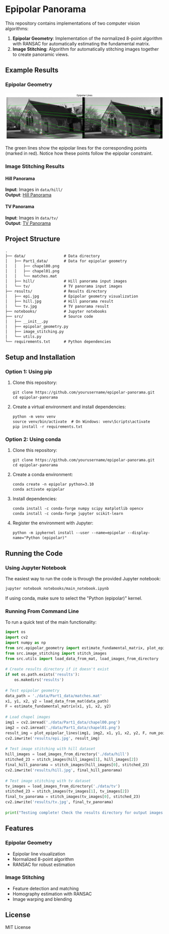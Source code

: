 # Epipolar Panorama

This repository contains implementations of two computer vision algorithms:

1. **Epipolar Geometry**: Implementation of the normalized 8-point algorithm with RANSAC for automatically estimating the fundamental matrix.
2. **Image Stitching**: Algorithm for automatically stitching images together to create panoramic views.

## Example Results

### Epipolar Geometry
![Epipolar Lines](results/epi.png)

The green lines show the epipolar lines for the corresponding points (marked in red). Notice how these points follow the epipolar constraint.

### Image Stitching Results

#### Hill Panorama
**Input**: Images in `data/hill/`  
**Output**: [Hill Panorama](results/hill.png)

#### TV Panorama
**Input**: Images in `data/tv/`  
**Output**: [TV Panorama](results/tv.png)

## Project Structure

```
.
├── data/                 # Data directory
│   ├── Part1_data/       # Data for epipolar geometry
│   │   ├── chapel00.png
│   │   ├── chapel01.png
│   │   └── matches.mat
│   ├── hill/             # Hill panorama input images
│   └── tv/               # TV panorama input images
├── results/              # Results directory
│   ├── epi.jpg           # Epipolar geometry visualization
│   ├── hill.jpg          # Hill panorama result
│   └── tv.jpg            # TV panorama result
├── notebooks/            # Jupyter notebooks
├── src/                  # Source code
│   ├── __init__.py
│   ├── epipolar_geometry.py
│   ├── image_stitching.py
│   └── utils.py
└── requirements.txt      # Python dependencies
```

## Setup and Installation

### Option 1: Using pip

1. Clone this repository:
   ```
   git clone https://github.com/yourusername/epipolar-panorama.git
   cd epipolar-panorama
   ```

2. Create a virtual environment and install dependencies:
   ```
   python -m venv venv
   source venv/bin/activate  # On Windows: venv\Scripts\activate
   pip install -r requirements.txt
   ```

### Option 2: Using conda

1. Clone this repository:
   ```
   git clone https://github.com/yourusername/epipolar-panorama.git
   cd epipolar-panorama
   ```

2. Create a conda environment:
   ```
   conda create -n epipolar python=3.10
   conda activate epipolar
   ```

3. Install dependencies:
   ```
   conda install -c conda-forge numpy scipy matplotlib opencv
   conda install -c conda-forge jupyter scikit-learn
   ```

4. Register the environment with Jupyter:
   ```
   python -m ipykernel install --user --name=epipolar --display-name="Python (epipolar)"
   ```

## Running the Code

### Using Jupyter Notebook

The easiest way to run the code is through the provided Jupyter notebook:

```bash
jupyter notebook notebooks/main_notebook.ipynb
```

If using conda, make sure to select the "Python (epipolar)" kernel.

### Running From Command Line

To run a quick test of the main functionality:

```python
import os
import cv2
import numpy as np
from src.epipolar_geometry import estimate_fundamental_matrix, plot_epipolar_lines
from src.image_stitching import stitch_images
from src.utils import load_data_from_mat, load_images_from_directory

# Create results directory if it doesn't exist
if not os.path.exists('results'):
    os.makedirs('results')

# Test epipolar geometry
data_path = './data/Part1_data/matches.mat'
x1, y1, x2, y2 = load_data_from_mat(data_path)
F = estimate_fundamental_matrix(x1, y1, x2, y2)

# Load chapel images
img1 = cv2.imread('./data/Part1_data/chapel00.png')
img2 = cv2.imread('./data/Part1_data/chapel01.png')
result_img = plot_epipolar_lines(img1, img2, x1, y1, x2, y2, F, num_points=7)
cv2.imwrite('results/epi.jpg', result_img)

# Test image stitching with hill dataset
hill_images = load_images_from_directory('./data/hill')
stitched_23 = stitch_images(hill_images[1], hill_images[2])
final_hill_panorama = stitch_images(hill_images[0], stitched_23)
cv2.imwrite('results/hill.jpg', final_hill_panorama)

# Test image stitching with tv dataset
tv_images = load_images_from_directory('./data/tv')
stitched_23 = stitch_images(tv_images[1], tv_images[2])
final_tv_panorama = stitch_images(tv_images[0], stitched_23)
cv2.imwrite('results/tv.jpg', final_tv_panorama)

print("Testing complete! Check the results directory for output images.")
```

## Features

### Epipolar Geometry
- Epipolar line visualization
- Normalized 8-point algorithm
- RANSAC for robust estimation

### Image Stitching
- Feature detection and matching
- Homography estimation with RANSAC
- Image warping and blending

## License

MIT License